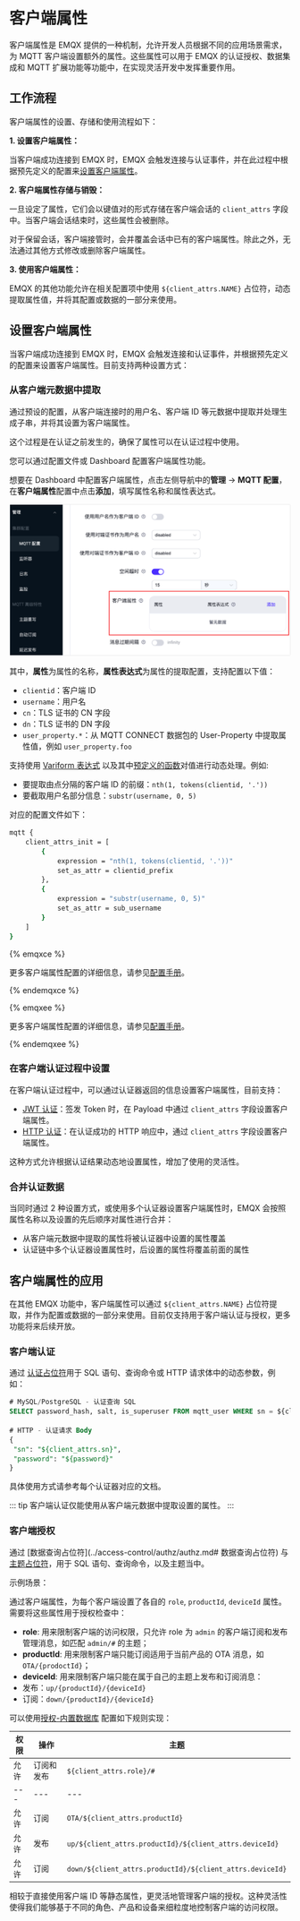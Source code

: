 # 客户端属性

客户端属性是 EMQX 提供的一种机制，允许开发人员根据不同的应用场景需求，为 MQTT 客户端设置额外的属性。这些属性可以用于 EMQX 的认证授权、数据集成和 MQTT 扩展功能等功能中，在实现灵活开发中发挥重要作用。

## 工作流程

客户端属性的设置、存储和使用流程如下：

**1. 设置客户端属性：**

当客户端成功连接到 EMQX 时，EMQX 会触发连接与认证事件，并在此过程中根据预先定义的配置来[设置客户端属性](#设置客户端属性)。

**2. 客户端属性存储与销毁：**

一旦设定了属性，它们会以键值对的形式存储在客户端会话的 `client_attrs` 字段中。当客户端会话结束时，这些属性会被删除。

对于保留会话，客户端接管时，会并覆盖会话中已有的客户端属性。除此之外，无法通过其他方式修改或删除客户端属性。

**3. 使用客户端属性：**

EMQX 的其他功能允许在相关配置项中使用 `${client_attrs.NAME}` 占位符，动态提取属性值，并将其配置或数据的一部分来使用。

## 设置客户端属性

当客户端成功连接到 EMQX 时，EMQX 会触发连接和认证事件，并根据预先定义的配置来设置客户端属性。目前支持两种设置方式：

### 从客户端元数据中提取

通过预设的配置，从客户端连接时的用户名、客户端 ID 等元数据中提取并处理生成子串，并将其设置为客户端属性。

这个过程是在认证之前发生的，确保了属性可以在认证过程中使用。

您可以通过配置文件或 Dashboard 配置客户端属性功能。

想要在 Dashboard 中配置客户端属性，点击左侧导航中的**管理** -> **MQTT 配置**，在**客户端属性**配置中点击**添加**，填写属性名称和属性表达式。

![客户端属性设置](./assets/client_attributes_config_ee.png)

其中，**属性**为属性的名称，**属性表达式**为属性的提取配置，支持配置以下值：

- `clientid`：客户端 ID
- `username`：用户名
- `cn`：TLS 证书的 CN 字段
- `dn`：TLS 证书的 DN 字段
- `user_property.*`：从 MQTT CONNECT 数据包的 User-Property 中提取属性值，例如 `user_property.foo`

支持使用 [Variform 表达式](../configuration/configuration.md#variform-表达式) 以及其中[预定义的函数](../configuration/configuration.md#预定义函数)对值进行动态处理。例如:

- 要提取由点分隔的客户端 ID 的前缀：`nth(1, tokens(clientid, '.'))`
- 要截取用户名部分信息：`substr(username, 0, 5)`

对应的配置文件如下：

```bash
mqtt {
    client_attrs_init = [
        {
            expression = "nth(1, tokens(clientid, '.'))"
            set_as_attr = clientid_prefix
        },
        {
            expression = "substr(username, 0, 5)"
            set_as_attr = sub_username
        }
    ]
}
```

{% emqxce %}

更多客户端属性配置的详细信息，请参见[配置手册](https://www.emqx.io/docs/en/v@CE_VERSION@/hocon/)。

{% endemqxce %}

{% emqxee %}

更多客户端属性配置的详细信息，请参见[配置手册](https://docs.emqx.com/en/enterprise/v@EE_VERSION@/hocon/)。

{% endemqxee %}

### 在客户端认证过程中设置

在客户端认证过程中，可以通过认证器返回的信息设置客户端属性，目前支持：

- [JWT 认证](../access-control/authn/jwt.md)：签发 Token 时，在 Payload 中通过 `client_attrs` 字段设置客户端属性。
- [HTTP 认证](../access-control//authn/http.md)：在认证成功的 HTTP 响应中，通过 `client_attrs` 字段设置客户端属性。

这种方式允许根据认证结果动态地设置属性，增加了使用的灵活性。

### 合并认证数据

当同时通过 2 种设置方式，或使用多个认证器设置客户端属性时，EMQX 会按照属性名称以及设置的先后顺序对属性进行合并：

- 从客户端元数据中提取的属性将被认证器中设置的属性覆盖
- 认证链中多个认证器设置属性时，后设置的属性将覆盖前面的属性

## 客户端属性的应用

在其他 EMQX 功能中，客户端属性可以通过 `${client_attrs.NAME}` 占位符提取，并作为配置或数据的一部分来使用。目前仅支持用于客户端认证与授权，更多功能将来后续开放。

### 客户端认证

通过 [认证占位符](../access-control/authn/authn.md#认证占位符)用于 SQL 语句、查询命令或 HTTP 请求体中的动态参数，例如：

```sql
# MySQL/PostgreSQL - 认证查询 SQL
SELECT password_hash, salt, is_superuser FROM mqtt_user WHERE sn = ${client_attrs.sn} LIMIT 1

# HTTP - 认证请求 Body
{ 
 "sn": "${client_attrs.sn}",
 "password": "${password}"
}
```

具体使用方式请参考每个认证器对应的文档。

::: tip
客户端认证仅能使用从客户端元数据中提取设置的属性。
:::

### 客户端授权

通过 [数据查询占位符](../access-control/authz/authz.md# 数据查询占位符) 与[主题占位符](../access-control/authz/authz.md#主题占位符)，用于 SQL 语句、查询命令，以及主题当中。

示例场景：

通过客户端属性，为每个客户端设置了各自的 `role`, `productId`, `deviceId` 属性。需要将这些属性用于授权检查中：

- **role**: 用来限制客户端的访问权限，只允许 role 为 `admin` 的客户端订阅和发布管理消息，如匹配 `admin/#` 的主题；
- **productId**: 用来限制客户端只能订阅适用于当前产品的 OTA 消息，如 `OTA/{prodoctId}`；
- **deviceId**: 用来限制客户端只能在属于自己的主题上发布和订阅消息：
- 发布：`up/{productId}/{deviceId}`
- 订阅：`down/{productId}/{deviceId}`

可以使用[授权-内置数据库](../access-control/authz/mnesia.md) 配置如下规则实现：

| 权限 | 操作 | 主题 |
| --- |  --- |  --- |
| 允许 | 订阅和发布 | `${client_attrs.role}/#` |
| --- |  --- |  --- |
| 允许 | 订阅 | `OTA/${client_attrs.productId}` |
| 允许 | 发布 | `up/${client_attrs.productId}/${client_attrs.deviceId}` |
| 允许 | 订阅 | `down/${client_attrs.productId}/${client_attrs.deviceId}` |

相较于直接使用客户端 ID 等静态属性，更灵活地管理客户端的授权。这种灵活性使得我们能够基于不同的角色、产品和设备来细粒度地控制客户端的访问权限。
